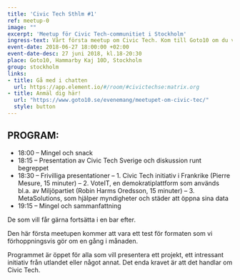 ```yaml
---
title: 'Civic Tech Sthlm #1'
ref: meetup-0
image: ""
excerpt: 'Meetup för Civic Tech-communitiet i Stockholm'
ingress-text: Vårt första meetup om Civic Tech. Kom till Goto10 om du vill prata om teknologier som gör det enklare för medborgare att organisera, att interagera med den offentliga och att bygga ett bättre samhälle tillsammans.
event-date: 2018-06-27 18:00:00 +02:00
event-date-desc: 27 juni 2018, kl.18-20:30
place: Goto10, Hammarby Kaj 10D, Stockholm
group: stockholm
links:
- title: Gå med i chatten
  url: https://app.element.io/#/room/#civictechse:matrix.org
- title: Anmäl dig här!
  url: "https://www.goto10.se/evenemang/meetupet-om-civic-tec/"
  style: button
---
```

## PROGRAM:
* 18:00 – Mingel och snack
* 18:15 – Presentation av Civic Tech Sverige och diskussion runt begreppet
* 18:30 – Frivilliga presentationer
– 1. Civic Tech initiativ i Frankrike (Pierre Mesure, 15 minuter)
– 2. VoteIT, en demokratiplattform som används bl.a. av Miljöpartiet (Robin Harms Oredsson, 15 minuter)
– 3. MetaSolutions, som hjälper myndigheter och städer att öppna sina data
* 19:15 – Mingel och sammanfattning

De som vill får gärna fortsätta i en bar efter.

Den här första meetupen kommer att vara ett test för formaten som vi förhoppningsvis gör om en gång i månaden.

Programmet är öppet för alla som vill presentera ett projekt, ett intressant initiativ från utlandet eller något annat. Det enda kravet är att det handlar om Civic Tech.
